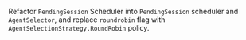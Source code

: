Refactor `PendingSession` Scheduler into `PendingSession` scheduler and `AgentSelector`, and replace `roundrobin` flag with `AgentSelectionStrategy.RoundRobin` policy.